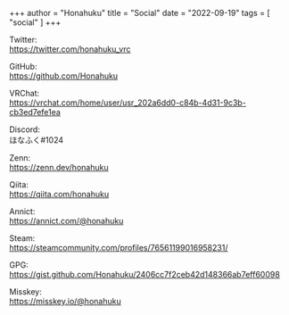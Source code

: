 +++
author = "Honahuku"
title = "Social"
date = "2022-09-19"
tags = [
    "social"
]
+++

Twitter:  
https://twitter.com/honahuku_vrc  

GitHub:  
https://github.com/Honahuku  

VRChat:  
https://vrchat.com/home/user/usr_202a6dd0-c84b-4d31-9c3b-cb3ed7efe1ea  

Discord:  
ほなふく#1024  

Zenn:  
https://zenn.dev/honahuku  

Qiita:  
https://qiita.com/honahuku  

Annict:  
https://annict.com/@honahuku  

Steam:  
https://steamcommunity.com/profiles/76561199016958231/  

GPG:  
https://gist.github.com/Honahuku/2406cc7f2ceb42d148366ab7eff60098  

Misskey:  
https://misskey.io/@honahuku  